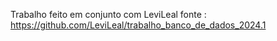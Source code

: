 Trabalho feito em conjunto com LeviLeal
fonte : https://github.com/LeviLeal/trabalho_banco_de_dados_2024.1
